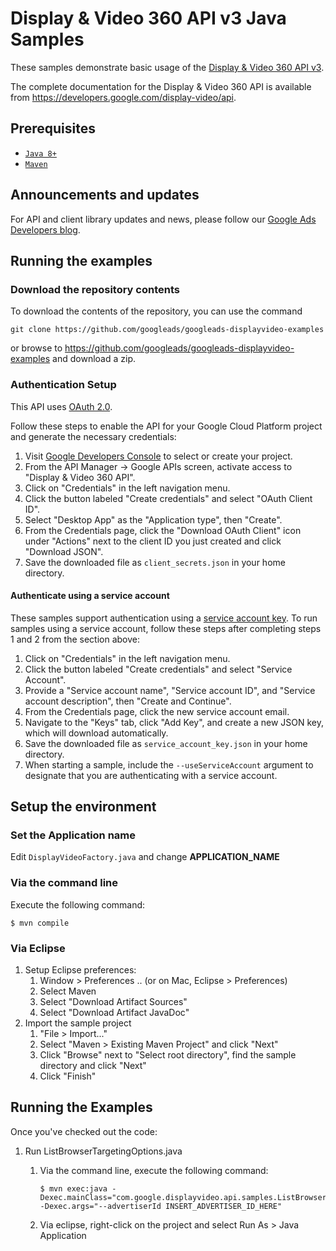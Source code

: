 # Display & Video 360 API v3 Java Samples

These samples demonstrate basic usage of the [Display & Video 360 API
v3](https://developers.google.com/display-video/api/reference/rest/v3).

The complete documentation for the Display & Video 360 API is
available from <https://developers.google.com/display-video/api>.

## Prerequisites

- [`Java 8+`](http://java.com)
- [`Maven`](http://maven.apache.org)

## Announcements and updates

For API and client library updates and news, please follow our [Google Ads
Developers blog](https://ads-developers.googleblog.com/search/label/dv360_api).

## Running the examples

### Download the repository contents

To download the contents of the repository, you can use the command

```
git clone https://github.com/googleads/googleads-displayvideo-examples
```

or browse to <https://github.com/googleads/googleads-displayvideo-examples> and
download a zip.

### Authentication Setup

This API uses [OAuth 2.0](https://developers.google.com/accounts/docs/OAuth2).

Follow these steps to enable the API for your Google Cloud Platform project and
generate the necessary credentials:
1. Visit [Google Developers Console](https://console.developers.google.com) to
select or create your project.
2. From the API Manager &rarr; Google APIs screen, activate access to "Display
& Video 360 API".
3. Click on "Credentials" in the left navigation menu.
4. Click the button labeled "Create credentials" and select "OAuth Client ID".
5. Select "Desktop App" as the "Application type", then "Create".
6. From the Credentials page, click the "Download OAuth Client" icon under
"Actions" next to the client ID you just created and click "Download JSON".
7. Save the downloaded file as `client_secrets.json` in your home directory.

#### Authenticate using a service account

These samples support authentication using a [service account
key](https://cloud.google.com/iam/docs/service-account-overview). To run
samples using a service account, follow these steps after completing steps 1
and 2 from the section above:
1. Click on "Credentials" in the left navigation menu.
2. Click the button labeled "Create credentials" and select "Service Account".
3. Provide a "Service account name", "Service account ID", and "Service account
description", then "Create and Continue".
4. From the Credentials page, click the new service account email.
5. Navigate to the "Keys" tab, click "Add Key", and create a new JSON key,
which will download automatically.
6. Save the downloaded file as `service_account_key.json` in your home
directory.
7. When starting a sample, include the `--useServiceAccount` argument to
designate that you are authenticating with a service account.

## Setup the environment

### Set the Application name

Edit `DisplayVideoFactory.java` and change **APPLICATION_NAME**

### Via the command line

Execute the following command:

```
$ mvn compile
```

### Via Eclipse

1. Setup Eclipse preferences:
   1. Window > Preferences .. (or on Mac, Eclipse > Preferences)
   2. Select Maven
   3. Select "Download Artifact Sources"
   4. Select "Download Artifact JavaDoc"
2. Import the sample project
   1. "File > Import..."
   2. Select "Maven > Existing Maven Project" and click "Next"
   3. Click "Browse" next to "Select root directory", find the sample directory
      and click "Next"
   4. Click "Finish"

## Running the Examples

Once you've checked out the code:

1. Run ListBrowserTargetingOptions.java
   1. Via the command line, execute the following command:

      ```
      $ mvn exec:java -Dexec.mainClass="com.google.displayvideo.api.samples.ListBrowserTargetingOptions" -Dexec.args="--advertiserId INSERT_ADVERTISER_ID_HERE"
      ```
   2. Via eclipse, right-click on the project and select Run As > Java
      Application

